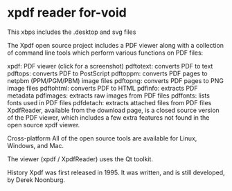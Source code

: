 # xpdf reader for-void
This xbps includes the .desktop and svg files

The Xpdf open source project includes a PDF viewer along with a collection of command line tools which perform various functions on PDF files:

xpdf: PDF viewer (click for a screenshot)
pdftotext: converts PDF to text
pdftops: converts PDF to PostScript
pdftoppm: converts PDF pages to netpbm (PPM/PGM/PBM) image files
pdftopng: converts PDF pages to PNG image files
pdftohtml: converts PDF to HTML
pdfinfo: extracts PDF metadata
pdfimages: extracts raw images from PDF files
pdffonts: lists fonts used in PDF files
pdfdetach: extracts attached files from PDF files
XpdfReader, available from the download page, is a closed source version of the PDF viewer, which includes a few extra features not found in the open source xpdf viewer.

Cross-platform
All of the open source tools are available for Linux, Windows, and Mac.

The viewer (xpdf / XpdfReader) uses the Qt toolkit.

History
Xpdf was first released in 1995. It was written, and is still developed, by Derek Noonburg.
